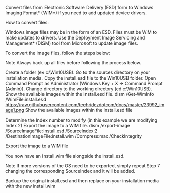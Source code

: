 Convert files from Electronic Software Delivery (ESD) form to Windows Imaging Format* (WIM*) if you need to add updated device drivers.
 

How to convert files:

Windows image files may be in the form of an ESD. Files must be WIM to make updates to drivers. Use the Deployment Image Servicing and Management* (DISM) tool from Microsoft to update image files.

To convert the image files, follow the steps below:

 

Note	Always back up all files before following the process below.
 

Create a folder (ex c:\Win10USB).
Go to the sources directory on your installation media.
Copy the install.esd file to the Win10USB folder.
Open Command Prompt as Administrator (Windows Key + X -> Command Prompt (Admin)).
Change directory to the working directory (cd c:\Win10USB).
Show the available images within the install.esd file.
dism /Get-WimInfo /WimFile:install.esd
https://raw.githubusercontent.com/techridezdotcom/docs/master/23992_image1.png
Show the available images within the install.esd file

Determine the Index number to modify (in this example we are modifying Index 2)
Export the image to a WIM file.
dism /export-image /SourceImageFile:install.esd /SourceIndex:2 /DestinationImageFile:install.wim /Compress:max /CheckIntegrity

Export the image to a WIM file

You now have an install.wim file alongside the install.esd.

 

Note	If more versions of the OS need to be exported, simply repeat Step 7 changing the corresponding SourceIndex and it will be added.
 

Backup the original install.esd and then replace on your installation media with the new install.wim
